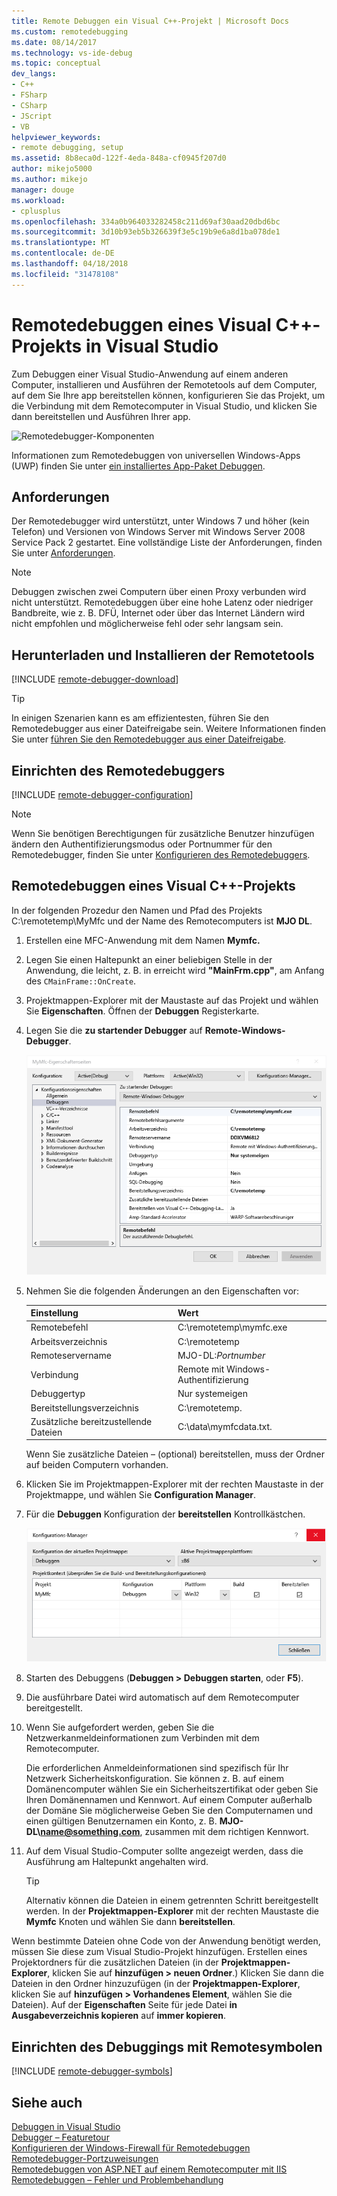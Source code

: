 ```yaml
---
title: Remote Debuggen ein Visual C++-Projekt | Microsoft Docs
ms.custom: remotedebugging
ms.date: 08/14/2017
ms.technology: vs-ide-debug
ms.topic: conceptual
dev_langs:
- C++
- FSharp
- CSharp
- JScript
- VB
helpviewer_keywords:
- remote debugging, setup
ms.assetid: 8b8eca0d-122f-4eda-848a-cf0945f207d0
author: mikejo5000
ms.author: mikejo
manager: douge
ms.workload:
- cplusplus
ms.openlocfilehash: 334a0b964033282458c211d69af30aad20dbd6bc
ms.sourcegitcommit: 3d10b93eb5b326639f3e5c19b9e6a8d1ba078de1
ms.translationtype: MT
ms.contentlocale: de-DE
ms.lasthandoff: 04/18/2018
ms.locfileid: "31478108"
---
```

# <a name="remote-debugging-a-visual-c-project-in-visual-studio"></a>Remotedebuggen eines Visual C++-Projekts in Visual Studio
Zum Debuggen einer Visual Studio-Anwendung auf einem anderen Computer, installieren und Ausführen der Remotetools auf dem Computer, auf dem Sie Ihre app bereitstellen können, konfigurieren Sie das Projekt, um die Verbindung mit dem Remotecomputer in Visual Studio, und klicken Sie dann bereitstellen und Ausführen Ihrer app.

![Remotedebugger-Komponenten](../debugger/media/remote-debugger-client-apps.png "Remote_debugger_components")

Informationen zum Remotedebuggen von universellen Windows-Apps (UWP) finden Sie unter [ein installiertes App-Paket Debuggen](debug-installed-app-package.md).

## <a name="requirements"></a>Anforderungen

Der Remotedebugger wird unterstützt, unter Windows 7 und höher (kein Telefon) und Versionen von Windows Server mit Windows Server 2008 Service Pack 2 gestartet. Eine vollständige Liste der Anforderungen, finden Sie unter [Anforderungen](../debugger/remote-debugging.md#requirements_msvsmon).

> [!NOTE]
> Debuggen zwischen zwei Computern über einen Proxy verbunden wird nicht unterstützt. Remotedebuggen über eine hohe Latenz oder niedriger Bandbreite, wie z. B. DFÜ, Internet oder über das Internet Ländern wird nicht empfohlen und möglicherweise fehl oder sehr langsam sein.
  
## <a name="download-and-install-the-remote-tools"></a>Herunterladen und Installieren der Remotetools

[!INCLUDE [remote-debugger-download](../debugger/includes/remote-debugger-download.md)]
  
> [!TIP]
> In einigen Szenarien kann es am effizientesten, führen Sie den Remotedebugger aus einer Dateifreigabe sein. Weitere Informationen finden Sie unter [führen Sie den Remotedebugger aus einer Dateifreigabe](../debugger/remote-debugging.md#fileshare_msvsmon).
  
## <a name="BKMK_setup"></a> Einrichten des Remotedebuggers

[!INCLUDE [remote-debugger-configuration](../debugger/includes/remote-debugger-configuration.md)]

> [!NOTE]
> Wenn Sie benötigen Berechtigungen für zusätzliche Benutzer hinzufügen ändern den Authentifizierungsmodus oder Portnummer für den Remotedebugger, finden Sie unter [Konfigurieren des Remotedebuggers](../debugger/remote-debugging.md#configure_msvsmon).

## <a name="remote_cplusplus"></a> Remotedebuggen eines Visual C++-Projekts  
 In der folgenden Prozedur den Namen und Pfad des Projekts C:\remotetemp\MyMfc und der Name des Remotecomputers ist **MJO DL**.  
  
1.  Erstellen eine MFC-Anwendung mit dem Namen **Mymfc.**  
  
2.  Legen Sie einen Haltepunkt an einer beliebigen Stelle in der Anwendung, die leicht, z. B. in erreicht wird **"MainFrm.cpp"**, am Anfang des `CMainFrame::OnCreate`.  
  
3.  Projektmappen-Explorer mit der Maustaste auf das Projekt und wählen Sie **Eigenschaften**. Öffnen der **Debuggen** Registerkarte.  
  
4.  Legen Sie die **zu startender Debugger** auf **Remote-Windows-Debugger**.  
  
     ![RemoteDebuggingCPlus](../debugger/media/remotedebuggingcplus.png "RemoteDebuggingCPlus")  
  
5.  Nehmen Sie die folgenden Änderungen an den Eigenschaften vor:  
  
    |Einstellung|Wert|
    |-|-|  
    |Remotebefehl|C:\remotetemp\mymfc.exe|  
    |Arbeitsverzeichnis|C:\remotetemp|  
    |Remoteservername|MJO-DL:*Portnumber*|  
    |Verbindung|Remote mit Windows-Authentifizierung|  
    |Debuggertyp|Nur systemeigen|  
    |Bereitstellungsverzeichnis|C:\remotetemp.|  
    |Zusätzliche bereitzustellende Dateien|C:\data\mymfcdata.txt.|  
  
     Wenn Sie zusätzliche Dateien – (optional) bereitstellen, muss der Ordner auf beiden Computern vorhanden.  
  
6.  Klicken Sie im Projektmappen-Explorer mit der rechten Maustaste in der Projektmappe, und wählen Sie **Configuration Manager**.  
  
7.  Für die **Debuggen** Konfiguration der **bereitstellen** Kontrollkästchen.  
  
     ![RemoteDebugCplusDeploy](../debugger/media/remotedebugcplusdeploy.png "RemoteDebugCplusDeploy")  
  
8.  Starten des Debuggens (**Debuggen > Debuggen starten**, oder **F5**).  
  
9. Die ausführbare Datei wird automatisch auf dem Remotecomputer bereitgestellt.  
  
10. Wenn Sie aufgefordert werden, geben Sie die Netzwerkanmeldeinformationen zum Verbinden mit dem Remotecomputer.  
  
     Die erforderlichen Anmeldeinformationen sind spezifisch für Ihr Netzwerk Sicherheitskonfiguration. Sie können z. B. auf einem Domänencomputer wählen Sie ein Sicherheitszertifikat oder geben Sie Ihren Domänennamen und Kennwort. Auf einem Computer außerhalb der Domäne Sie möglicherweise Geben Sie den Computernamen und einen gültigen Benutzernamen ein Konto, z. B. **MJO-DL\name@something.com**, zusammen mit dem richtigen Kennwort.  
  
11. Auf dem Visual Studio-Computer sollte angezeigt werden, dass die Ausführung am Haltepunkt angehalten wird.  
  
    > [!TIP]
    >  Alternativ können die Dateien in einem getrennten Schritt bereitgestellt werden. In der **Projektmappen-Explorer** mit der rechten Maustaste die **Mymfc** Knoten und wählen Sie dann **bereitstellen**.  
  
 Wenn bestimmte Dateien ohne Code von der Anwendung benötigt werden, müssen Sie diese zum Visual Studio-Projekt hinzufügen. Erstellen eines Projektordners für die zusätzlichen Dateien (in der **Projektmappen-Explorer**, klicken Sie auf **hinzufügen > neuen Ordner**.) Klicken Sie dann die Dateien in den Ordner hinzuzufügen (in der **Projektmappen-Explorer**, klicken Sie auf **hinzufügen > Vorhandenes Element**, wählen Sie die Dateien). Auf der **Eigenschaften** Seite für jede Datei **in Ausgabeverzeichnis kopieren** auf **immer kopieren**.
  
## <a name="set-up-debugging-with-remote-symbols"></a>Einrichten des Debuggings mit Remotesymbolen 

[!INCLUDE [remote-debugger-symbols](../debugger/includes/remote-debugger-symbols.md)] 
  
## <a name="see-also"></a>Siehe auch  
 [Debuggen in Visual Studio](../debugger/index.md)  
 [Debugger – Featuretour](../debugger/debugger-feature-tour.md)   
 [Konfigurieren der Windows-Firewall für Remotedebuggen](../debugger/configure-the-windows-firewall-for-remote-debugging.md)   
 [Remotedebugger-Portzuweisungen](../debugger/remote-debugger-port-assignments.md)   
 [Remotedebuggen von ASP.NET auf einem Remotecomputer mit IIS](../debugger/remote-debugging-aspnet-on-a-remote-iis-computer.md)  
 [Remotedebuggen – Fehler und Problembehandlung](../debugger/remote-debugging-errors-and-troubleshooting.md)